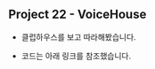 ## Project 22 - VoiceHouse

* 클럽하우스를 보고 따라해봤습니다.

* 코드는 아래 링크를 참조했습니다.
  
<!--  * [[Android Studio] Retrofit2 기본 사용법 / Retrofit 의문점 풀어헤치기][reflink1]-->

<!--  [reflink1]: https://medium.com/@joycehong0524/android-studio-retrofit2-%EA%B8%B0%EB%B3%B8-%EC%82%AC%EC%9A%A9%EB%B2%95-retrofit-%EC%9D%98%EB%AC%B8%EC%A0%90-%ED%92%80%EC%96%B4%ED%97%A4%EC%B9%98%EA%B8%B0-%EC%8A%A4%EC%95%95-f150db436add-->

